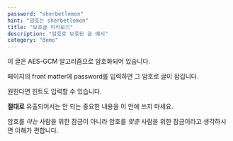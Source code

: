 ```yaml
---
password: "sherbetlemon"
hint: "암호는 sherbetlemon"
title: "보호글 미리보기"
description: "암호로 보호된 글 예시"
category: "demo"
---
```

이 글은 AES-GCM 알고리즘으로 암호화되어 있습니다.

페이지의 front matter에 password를 입력하면 그 암호로 글이 잠깁니다.

원한다면 힌트도 입력할 수 있습니다.

**절대로** 유출되어서는 안 되는 중요한 내용을 이 안에 쓰지 마세요.

암호를 *아는* 사람을 위한 잠금이 아니라 암호를 *맞춘* 사람을 위한 잠금이라고 생각하시면 이해가 편합니다.
